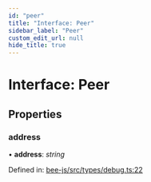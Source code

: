 ```yaml
---
id: "peer"
title: "Interface: Peer"
sidebar_label: "Peer"
custom_edit_url: null
hide_title: true
---
```


# Interface: Peer

## Properties

### address

• **address**: *string*

Defined in: [bee-js/src/types/debug.ts:22](https://github.com/ethersphere/bee-js/blob/7dfd556/src/types/debug.ts#L22)

